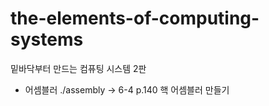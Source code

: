 # the-elements-of-computing-systems

밑바닥부터 만드는 컴퓨팅 시스템 2판

- 어셈블러
  ./assembly -> 6-4 p.140 핵 어셈블러 만들기

